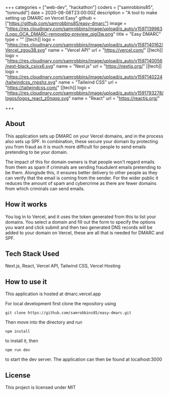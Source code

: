 +++
categories = ["web-dev", "hackathon"]
coders = ["samrobbins85", "tomnudd"]
date = 2020-08-08T23:00:00Z
description = "A tool to make setting up DMARC on Vercel Easy"
github = ["https://github.com/samrobbins85/easy-dmarc"]
image = "https://res.cloudinary.com/samrobbins/image/upload/q_auto/v1597139963/Logo_GCA_DMARC-removebg-preview_qjgl3w.png"
title = "Easy DMARC"
type = ""
[[tech]]
logo = "https://res.cloudinary.com/samrobbins/image/upload/q_auto/v1597140162/Vercel_zgou38.svg"
name = "Vercel API"
url = "https://vercel.com/"
[[tech]]
logo = "https://res.cloudinary.com/samrobbins/image/upload/q_auto/v1597140056/next-black_csivx6.svg"
name = "Next.js"
url = "https://nextjs.org/"
[[tech]]
logo = "https://res.cloudinary.com/samrobbins/image/upload/q_auto/v1597140224/tailwindcss_rnpshz.svg"
name = "Tailwind CSS"
url = "https://tailwindcss.com/"
[[tech]]
logo = "https://res.cloudinary.com/samrobbins/image/upload/q_auto/v1591793278/logos/logos_react_z0nqxp.svg"
name = "React"
url = "https://reactjs.org/"

+++
## About
This application sets up DMARC on your Vercel domains, and in the process also sets up SPF. In combination, these secure your domain by protecting you from fraud as it is much more difficult for people to send emails pretending to be your domain.

The impact of this for domain owners is that people won't regard emails from them as spam if criminals are sending fraudulent emails pretending to be them. Alongisde this, it ensures better delivery to other people as they can verify that the email is coming from the sender. For the wider public it reduces the amount of spam and cybercrime as there are fewer domains from which criminals can send emails.

## How it works
You log in to Vercel, and it uses the token generated from this to list your domains. You select a domain and fill out the form to specify the options you want and click submit and then two generated DNS records will be added to your domain on Vercel, these are all that is needed for DMARC and SPF.


## Tech Stack Used
Next.js, React, Vercel API, Tailwind CSS, Vercel Hosting

## How to use it
This application is hosted at dmarc.vercel.app

For local development first clone the repository using
```shell
git clone https://github.com/samrobbins85/easy-dmarc.git
```

Then move into the directory and run
```shell
npm install
```
to install it, then
```shell
npm run dev
```
to start the dev server. The application can then be found at localhost:3000

## License
This project is licensed under MIT
